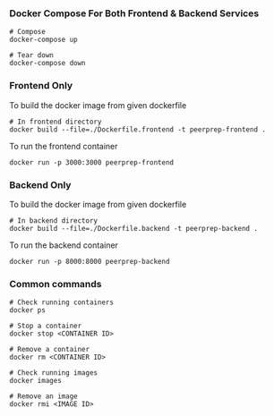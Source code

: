 ### Docker Compose For Both Frontend & Backend Services
```
# Compose
docker-compose up

# Tear down
docker-compose down
```

### Frontend Only
To build the docker image from given dockerfile
```
# In frontend directory
docker build --file=./Dockerfile.frontend -t peerprep-frontend .
```

To run the frontend container
```
docker run -p 3000:3000 peerprep-frontend
```

### Backend Only
To build the docker image from given dockerfile
```
# In backend directory
docker build --file=./Dockerfile.backend -t peerprep-backend .
```

To run the backend container
```
docker run -p 8000:8000 peerprep-backend
```

### Common commands
```
# Check running containers
docker ps

# Stop a container
docker stop <CONTAINER ID>

# Remove a container 
docker rm <CONTAINER ID>

# Check running images
docker images

# Remove an image
docker rmi <IMAGE ID>
```